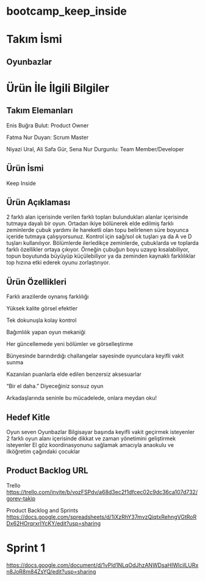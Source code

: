 # bootcamp_keep_inside
# Takım İsmi #

## Oyunbazlar ##

# Ürün İle İlgili Bilgiler #

## Takım Elemanları ##
Enis Buğra Bulut: Product Owner

Fatma Nur Duyan: Scrum Master

Niyazi Ural, Ali Safa Gür, Sena Nur Durgunlu: Team Member/Developer

## Ürün İsmi ##

Keep Inside

## Ürün Açıklaması ##

2 farklı alan içerisinde verilen farklı topları bulundukları alanlar içerisinde tutmaya dayalı bir oyun. Ortadan ikiye bölünerek elde edilmiş farklı zeminlerde çubuk yardımı ile hareketli olan topu belirlenen süre boyunca içeride tutmaya çalışıyorsunuz. Kontrol için sağ/sol ok tuşları ya da A ve D tuşları kullanılıyor. Bölümlerde ilerledikçe zeminlerde, çubuklarda ve toplarda farklı özellikler ortaya çıkıyor. Örneğin çubuğun boyu uzayıp kısalabiliyor, topun boyutunda büyüyüp küçülebiliyor ya da zeminden kaynaklı farklılıklar top hızına etki ederek oyunu zorlaştırıyor. 

## Ürün Özellikleri ##

Farklı arazilerde oynanış farklılığı

Yüksek kalite görsel efektler

Tek dokunuşla kolay kontrol

Bağımlılık yapan oyun mekaniği

Her güncellemede yeni bölümler ve görselleştirme

Bünyesinde barındırdığı challangelar sayesinde oyunculara keyifli vakit sunma

Kazanılan puanlarla elde edilen benzersiz aksesuarlar

“Bir el daha.” Diyeceğiniz sonsuz oyun

Arkadaşlarında seninle bu mücadelede, onlara meydan oku!


## Hedef Kitle ##

Oyun seven Oyunbazlar
Bilgisayar başında keyifli vakit geçirmek isteyenler
2 farklı oyun alanı içerisinde dikkat ve zaman yönetimini geliştirmek isteyenler
El göz koordinasyonunu sağlamak amacıyla anaokulu ve ilköğretim çağındaki çocuklar



 
## Product Backlog URL ##
Trello
https://trello.com/invite/b/vozFSPdv/a68d3ec2f1dfcec02c9dc36ca107d732/gorev-takip

Product Backlog and Sprints
https://docs.google.com/spreadsheets/d/1iXzRhY37mvzQiqtxRehngVGtRoRDx62HOrqrxrIYcKY/edit?usp=sharing



# Sprint 1 #

https://docs.google.com/document/d/1vPld1NLqOdJhzANWDsaHIWlcjlLURxn8JoR8m84ZsYQ/edit?usp=sharing
